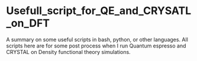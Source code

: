 # Usefull_script_for_QE_and_CRYSATL_on_DFT
A summary on some useful scripts in bash, python, or other languages. All scripts here are for some post process when I run Quantum espresso and CRYSTAL on Density functional theory simulations.

